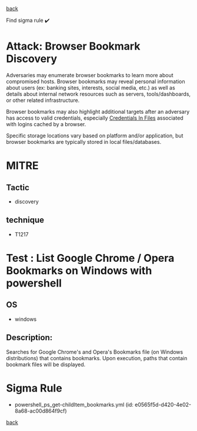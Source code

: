 
[back](../index.md)

Find sigma rule :heavy_check_mark: 

# Attack: Browser Bookmark Discovery 

Adversaries may enumerate browser bookmarks to learn more about compromised hosts. Browser bookmarks may reveal personal information about users (ex: banking sites, interests, social media, etc.) as well as details about internal network resources such as servers, tools/dashboards, or other related infrastructure.

Browser bookmarks may also highlight additional targets after an adversary has access to valid credentials, especially [Credentials In Files](https://attack.mitre.org/techniques/T1552/001) associated with logins cached by a browser.

Specific storage locations vary based on platform and/or application, but browser bookmarks are typically stored in local files/databases.

# MITRE
## Tactic
  - discovery


## technique
  - T1217


# Test : List Google Chrome / Opera Bookmarks on Windows with powershell
## OS
  - windows


## Description:
Searches for Google Chrome's and Opera's Bookmarks file (on Windows distributions) that contains bookmarks.
Upon execution, paths that contain bookmark files will be displayed.


# Sigma Rule
 - powershell_ps_get-childItem_bookmarks.yml (id: e0565f5d-d420-4e02-8a68-ac00d864f9cf)



[back](../index.md)
